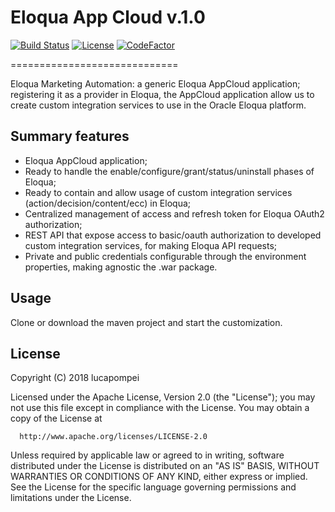 # Eloqua App Cloud v.1.0

[![Build Status](https://travis-ci.org/lucapompei/EloquaAppCloud.svg?branch=master)](https://travis-ci.org/lucapompei/EloquaAppCloud) [![License](https://img.shields.io/badge/License-Apache%202.0-blue.svg)](https://opensource.org/licenses/Apache-2.0) [![CodeFactor](https://www.codefactor.io/repository/github/lucapompei/eloquaappcloud/badge)](https://www.codefactor.io/repository/github/lucapompei/eloquaappcloud)

=============================

Eloqua Marketing Automation: a generic Eloqua AppCloud application; registering it as a provider in Eloqua, the AppCloud application allow us to create custom integration services to use in the Oracle Eloqua platform.


Summary features
-------

- Eloqua AppCloud application;
- Ready to handle the enable/configure/grant/status/uninstall phases of Eloqua;
- Ready to contain and allow usage of custom integration services (action/decision/content/ecc) in Eloqua;
- Centralized management of access and refresh token for Eloqua OAuth2 authorization;
- REST API that expose access to basic/oauth authorization to developed custom integration services, for making Eloqua API requests;
- Private and public credentials configurable through the environment properties, making agnostic the .war package.


Usage
-------

Clone or download the maven project and start the customization.


License
-------

  Copyright (C) 2018 lucapompei
 
  Licensed under the Apache License, Version 2.0 (the "License");
  you may not use this file except in compliance with the License.
  You may obtain a copy of the License at
 
      http://www.apache.org/licenses/LICENSE-2.0
 
  Unless required by applicable law or agreed to in writing, software
  distributed under the License is distributed on an "AS IS" BASIS,
  WITHOUT WARRANTIES OR CONDITIONS OF ANY KIND, either express or implied.
  See the License for the specific language governing permissions and
  limitations under the License.
